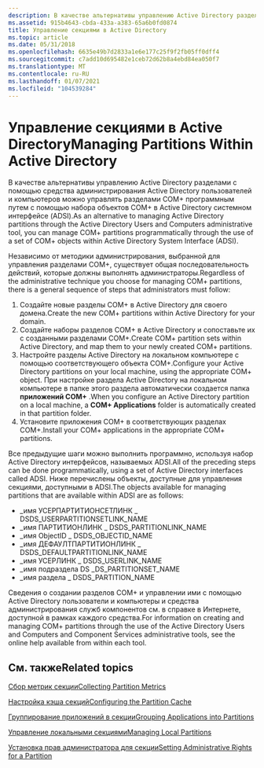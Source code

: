 ```yaml
---
description: В качестве альтернативы управлению Active Directory разделами с помощью средства администрирования Active Directory пользователей и компьютеров можно управлять разделами COM+ программным путем с помощью набора объектов COM+ в Active Directory системном интерфейсе (ADSI).
ms.assetid: 915b4643-cbda-433a-a383-65a6b0fd0874
title: Управление секциями в Active Directory
ms.topic: article
ms.date: 05/31/2018
ms.openlocfilehash: 6635e49b7d2833a1e6e177c25f9f2fb05ff0dff4
ms.sourcegitcommit: c7add10d695482e1ceb72d62b8a4ebd84ea050f7
ms.translationtype: MT
ms.contentlocale: ru-RU
ms.lasthandoff: 01/07/2021
ms.locfileid: "104539284"
---
```

# <a name="managing-partitions-within-active-directory"></a><span data-ttu-id="880ac-103">Управление секциями в Active Directory</span><span class="sxs-lookup"><span data-stu-id="880ac-103">Managing Partitions Within Active Directory</span></span>

<span data-ttu-id="880ac-104">В качестве альтернативы управлению Active Directory разделами с помощью средства администрирования Active Directory пользователей и компьютеров можно управлять разделами COM+ программным путем с помощью набора объектов COM+ в Active Directory системном интерфейсе (ADSI).</span><span class="sxs-lookup"><span data-stu-id="880ac-104">As an alternative to managing Active Directory partitions through the Active Directory Users and Computers administrative tool, you can manage COM+ partitions programmatically through the use of a set of COM+ objects within Active Directory System Interface (ADSI).</span></span>

<span data-ttu-id="880ac-105">Независимо от методики администрирования, выбранной для управления разделами COM+, существует общая последовательность действий, которые должны выполнять администраторы.</span><span class="sxs-lookup"><span data-stu-id="880ac-105">Regardless of the administrative technique you choose for managing COM+ partitions, there is a general sequence of steps that administrators must follow:</span></span>

1.  <span data-ttu-id="880ac-106">Создайте новые разделы COM+ в Active Directory для своего домена.</span><span class="sxs-lookup"><span data-stu-id="880ac-106">Create the new COM+ partitions within Active Directory for your domain.</span></span>
2.  <span data-ttu-id="880ac-107">Создайте наборы разделов COM+ в Active Directory и сопоставьте их с созданными разделами COM+.</span><span class="sxs-lookup"><span data-stu-id="880ac-107">Create COM+ partition sets within Active Directory, and map them to your newly created COM+ partitions.</span></span>
3.  <span data-ttu-id="880ac-108">Настройте разделы Active Directory на локальном компьютере с помощью соответствующего объекта COM+.</span><span class="sxs-lookup"><span data-stu-id="880ac-108">Configure your Active Directory partitions on your local machine, using the appropriate COM+ object.</span></span> <span data-ttu-id="880ac-109">При настройке раздела Active Directory на локальном компьютере в папке этого раздела автоматически создается папка **приложений COM+** .</span><span class="sxs-lookup"><span data-stu-id="880ac-109">When you configure an Active Directory partition on a local machine, a **COM+ Applications** folder is automatically created in that partition folder.</span></span>
4.  <span data-ttu-id="880ac-110">Установите приложения COM+ в соответствующих разделах COM+.</span><span class="sxs-lookup"><span data-stu-id="880ac-110">Install your COM+ applications in the appropriate COM+ partitions.</span></span>

<span data-ttu-id="880ac-111">Все предыдущие шаги можно выполнить программно, используя набор Active Directory интерфейсов, называемых ADSI.</span><span class="sxs-lookup"><span data-stu-id="880ac-111">All of the preceding steps can be done programmatically, using a set of Active Directory interfaces called ADSI.</span></span> <span data-ttu-id="880ac-112">Ниже перечислены объекты, доступные для управления секциями, доступными в ADSI.</span><span class="sxs-lookup"><span data-stu-id="880ac-112">The objects available for managing partitions that are available within ADSI are as follows:</span></span>

-   <span data-ttu-id="880ac-113">\_имя УСЕРПАРТИТИОНСЕТЛИНК \_ DS</span><span class="sxs-lookup"><span data-stu-id="880ac-113">DS\_USERPARTITIONSETLINK\_NAME</span></span>
-   <span data-ttu-id="880ac-114">\_имя ПАРТИТИОНЛИНК \_ DS</span><span class="sxs-lookup"><span data-stu-id="880ac-114">DS\_PARTITIONLINK\_NAME</span></span>
-   <span data-ttu-id="880ac-115">\_имя ObjectID \_ DS</span><span class="sxs-lookup"><span data-stu-id="880ac-115">DS\_OBJECTID\_NAME</span></span>
-   <span data-ttu-id="880ac-116">\_имя ДЕФАУЛТПАРТИТИОНЛИНК \_ DS</span><span class="sxs-lookup"><span data-stu-id="880ac-116">DS\_DEFAULTPARTITIONLINK\_NAME</span></span>
-   <span data-ttu-id="880ac-117">\_имя УСЕРЛИНК \_ DS</span><span class="sxs-lookup"><span data-stu-id="880ac-117">DS\_USERLINK\_NAME</span></span>
-   <span data-ttu-id="880ac-118">\_имя подраздела DS \_</span><span class="sxs-lookup"><span data-stu-id="880ac-118">DS\_PARTITIONSET\_NAME</span></span>
-   <span data-ttu-id="880ac-119">\_имя раздела \_ DS</span><span class="sxs-lookup"><span data-stu-id="880ac-119">DS\_PARTITION\_NAME</span></span>

<span data-ttu-id="880ac-120">Сведения о создании разделов COM+ и управлении ими с помощью Active Directory пользователи и компьютеры и средства администрирования служб компонентов см. в справке в Интернете, доступной в рамках каждого средства.</span><span class="sxs-lookup"><span data-stu-id="880ac-120">For information on creating and managing COM+ partitions through the use of the Active Directory Users and Computers and Component Services administrative tools, see the online help available from within each tool.</span></span>

## <a name="related-topics"></a><span data-ttu-id="880ac-121">См. также</span><span class="sxs-lookup"><span data-stu-id="880ac-121">Related topics</span></span>

<dl> <dt>

[<span data-ttu-id="880ac-122">Сбор метрик секции</span><span class="sxs-lookup"><span data-stu-id="880ac-122">Collecting Partition Metrics</span></span>](collecting-partition-metrics.md)
</dt> <dt>

[<span data-ttu-id="880ac-123">Настройка кэша секций</span><span class="sxs-lookup"><span data-stu-id="880ac-123">Configuring the Partition Cache</span></span>](configuring-the-partition-cache.md)
</dt> <dt>

[<span data-ttu-id="880ac-124">Группирование приложений в секции</span><span class="sxs-lookup"><span data-stu-id="880ac-124">Grouping Applications into Partitions</span></span>](grouping-applications-into-partitions.md)
</dt> <dt>

[<span data-ttu-id="880ac-125">Управление локальными секциями</span><span class="sxs-lookup"><span data-stu-id="880ac-125">Managing Local Partitions</span></span>](managing-local-partitions.md)
</dt> <dt>

[<span data-ttu-id="880ac-126">Установка прав администратора для секции</span><span class="sxs-lookup"><span data-stu-id="880ac-126">Setting Administrative Rights for a Partition</span></span>](setting-administrative-rights-for-a-partition.md)
</dt> </dl>

 

 



